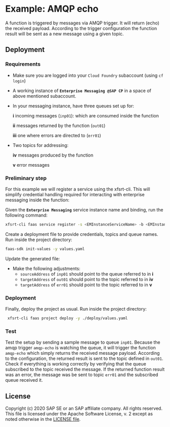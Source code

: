 # Example: AMQP echo

A function is triggered by messages via AMQP trigger.
It will return (echo) the received payload.
According to the trigger configuration the function result will be sent as a new message using a given topic.

## Deployment

### Requirements
* Make sure you are logged into your `Cloud Foundry` subaccount (using `cf login`)
* A working instance of __`Enterprise Messaging @SAP CP`__ in a space of above mentioned subaccount.
* In your messaging instance, have three queues set up for:

    __i__ incoming messages (`inp01`): which are consumed inside the function

    __ii__ messages returned by the function (`out01`)

    __iii__  one where errors are directed to (`err01`)

* Two topics for addressing:

    __iv__ messages produced by the function

    __v__ error messages

### Preliminary step
For this example we will register a service using the xfsrt-cli. This will simplify credential handling required for interacting with enterprise messaging inside the function:

Given the __`Enterprise Messaging`__ service instance name and binding, run the following command:

```bash
xfsrt-cli faas service register -s <EMInstanceServiceName> -b <EMInstanceServiceKey>
```

Create a deployment file to provide credentials, topics and queue names.
Run inside the project directory:
```bash
faas-sdk init-values -y values.yaml
```
Update the generated file:
* Make the following adjustments:
    * `sourceAddress` of `inp01` should point to the queue referred to in __i__
    * `targetAddress` of `out01` should point to the topic referred to in __iv__
    * `targetAddress` of `err01` should point to the topic referred to in __v__

### Deployment
Finally, deploy the project as usual.
Run inside the project directory:
```bash
 xfsrt-cli faas project deploy -y ./deploy/values.yaml
```

### Test
Test the setup by sending a sample message to queue `inp01`. Because the amqp trigger `amqp-echo` is watching the queue, it will trigger the function  `amqp-echo` which simply returns the received message payload. According to the configuration, the returned result is sent to the topic defined in `out01`. Check if everything is working correctly by verifying that the queue subscribed to the topic received the message. If the returned function result was an error, the message was be sent to topic `err01` and the subscribed queue received it.


## License
Copyright (c) 2020 SAP SE or an SAP affiliate company. All rights reserved.
This file is licensed under the Apache Software License, v. 2 except as noted otherwise in the [LICENSE file](../LICENSE.txt).